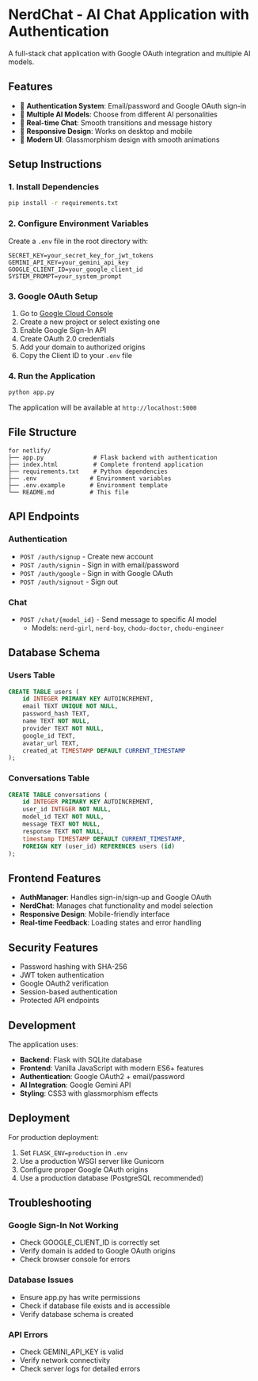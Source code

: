 # NerdChat - AI Chat Application with Authentication

A full-stack chat application with Google OAuth integration and multiple AI models.

## Features

- 🔐 **Authentication System**: Email/password and Google OAuth sign-in
- 🤖 **Multiple AI Models**: Choose from different AI personalities
- 💬 **Real-time Chat**: Smooth transitions and message history
- 📱 **Responsive Design**: Works on desktop and mobile
- 🎨 **Modern UI**: Glassmorphism design with smooth animations

## Setup Instructions

### 1. Install Dependencies

```bash
pip install -r requirements.txt
```

### 2. Configure Environment Variables

Create a `.env` file in the root directory with:

```
SECRET_KEY=your_secret_key_for_jwt_tokens
GEMINI_API_KEY=your_gemini_api_key
GOOGLE_CLIENT_ID=your_google_client_id
SYSTEM_PROMPT=your_system_prompt
```

### 3. Google OAuth Setup

1. Go to [Google Cloud Console](https://console.cloud.google.com/)
2. Create a new project or select existing one
3. Enable Google Sign-In API
4. Create OAuth 2.0 credentials
5. Add your domain to authorized origins
6. Copy the Client ID to your `.env` file

### 4. Run the Application

```bash
python app.py
```

The application will be available at `http://localhost:5000`

## File Structure

```
for netlify/
├── app.py              # Flask backend with authentication
├── index.html          # Complete frontend application
├── requirements.txt    # Python dependencies
├── .env               # Environment variables
├── .env.example       # Environment template
└── README.md          # This file
```

## API Endpoints

### Authentication
- `POST /auth/signup` - Create new account
- `POST /auth/signin` - Sign in with email/password
- `POST /auth/google` - Sign in with Google OAuth
- `POST /auth/signout` - Sign out

### Chat
- `POST /chat/{model_id}` - Send message to specific AI model
  - Models: `nerd-girl`, `nerd-boy`, `chodu-doctor`, `chodu-engineer`

## Database Schema

### Users Table
```sql
CREATE TABLE users (
    id INTEGER PRIMARY KEY AUTOINCREMENT,
    email TEXT UNIQUE NOT NULL,
    password_hash TEXT,
    name TEXT NOT NULL,
    provider TEXT NOT NULL,
    google_id TEXT,
    avatar_url TEXT,
    created_at TIMESTAMP DEFAULT CURRENT_TIMESTAMP
);
```

### Conversations Table
```sql
CREATE TABLE conversations (
    id INTEGER PRIMARY KEY AUTOINCREMENT,
    user_id INTEGER NOT NULL,
    model_id TEXT NOT NULL,
    message TEXT NOT NULL,
    response TEXT NOT NULL,
    timestamp TIMESTAMP DEFAULT CURRENT_TIMESTAMP,
    FOREIGN KEY (user_id) REFERENCES users (id)
);
```

## Frontend Features

- **AuthManager**: Handles sign-in/sign-up and Google OAuth
- **NerdChat**: Manages chat functionality and model selection
- **Responsive Design**: Mobile-friendly interface
- **Real-time Feedback**: Loading states and error handling

## Security Features

- Password hashing with SHA-256
- JWT token authentication
- Google OAuth2 verification
- Session-based authentication
- Protected API endpoints

## Development

The application uses:
- **Backend**: Flask with SQLite database
- **Frontend**: Vanilla JavaScript with modern ES6+ features
- **Authentication**: Google OAuth2 + email/password
- **AI Integration**: Google Gemini API
- **Styling**: CSS3 with glassmorphism effects

## Deployment

For production deployment:
1. Set `FLASK_ENV=production` in `.env`
2. Use a production WSGI server like Gunicorn
3. Configure proper Google OAuth origins
4. Use a production database (PostgreSQL recommended)

## Troubleshooting

### Google Sign-In Not Working
- Check GOOGLE_CLIENT_ID is correctly set
- Verify domain is added to Google OAuth origins
- Check browser console for errors

### Database Issues
- Ensure app.py has write permissions
- Check if database file exists and is accessible
- Verify database schema is created

### API Errors
- Check GEMINI_API_KEY is valid
- Verify network connectivity
- Check server logs for detailed errors
